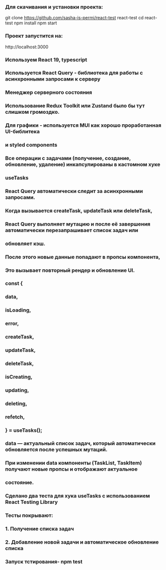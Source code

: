 ### Для скачивания и установки проекта:
git clone https://github.com/sasha-is-permi/react-test  react-test
cd react-test
npm install
npm start

### Проект запустится на:

http://localhost:3000


### Используем React 19, typescript
### Используется React Query - библиотека для работы с асинхронными запросами к серверу
### Менеджер серверного состояния
### Использование Redux Toolkit или Zustand было бы тут слишком громоздко.
### Для графики - используется MUI как хорошо проработанная UI-библитека 
### и styled components




### Все операции с задачами (получение, создание, обновление, удаление) инкапсулированы в кастомном хуке 
### useTasks

### React Query автоматически следит за асинхронными запросами.
### Когда вызывается createTask, updateTask или deleteTask, 
### React Query  выполняет мутацию и после её завершения автоматически  перезапрашивает список задач или 
### обновляет кэш.
### После этого новые данные попадают в пропсы компонента, 
### Это вызывает повторный рендер и обновление UI.


### const {
###  data,
###  isLoading,
###  error,
###  createTask,
###  updateTask,
###  deleteTask,
###  isCreating,
###  updating,
###  deleting,
###  refetch,
### } = useTasks();

### data — актуальный список задач, который автоматически обновляется после успешных мутаций.
### При изменении data компоненты (TaskList, TaskItem) получают новые пропсы и отображают актуальное
### состояние.

### Сделано два теста для хука useTasks с использованием React Testing Library 
### Тесты покрывают:  
### 1. Получение списка задач
### 2. Добавление новой задачи и автоматическое обновление списка

### Запуск тстирования- npm test
